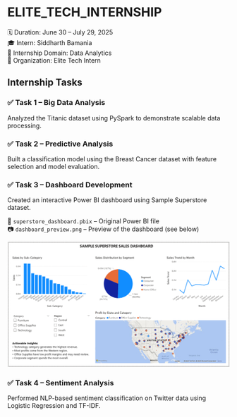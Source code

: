 # ELITE_TECH_INTERNSHIP

🗓 Duration: June 30 – July 29, 2025  
🎓 Intern: Siddharth Bamania  
🧠 Internship Domain: Data Analytics  
🏢 Organization: Elite Tech Intern

## Internship Tasks

### ✅ Task 1 – Big Data Analysis
Analyzed the Titanic dataset using PySpark to demonstrate scalable data processing.

### ✅ Task 2 – Predictive Analysis
Built a classification model using the Breast Cancer dataset with feature selection and model evaluation.

### ✅ Task 3 – Dashboard Development
Created an interactive Power BI dashboard using Sample Superstore dataset.

📁 `superstore_dashboard.pbix` – Original Power BI file  
📷 `dashboard_preview.png` – Preview of the dashboard (see below)

![Dashboard Preview](dashboard_preview.png)

### ✅ Task 4 – Sentiment Analysis
Performed NLP-based sentiment classification on Twitter data using Logistic Regression and TF-IDF.
